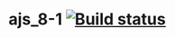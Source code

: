 # ajs_8-1 [![Build status](https://ci.appveyor.com/api/projects/status/flqp22nyg38oh0aq?svg=true)](https://ci.appveyor.com/project/SergeStepanov/ajs-8-1)